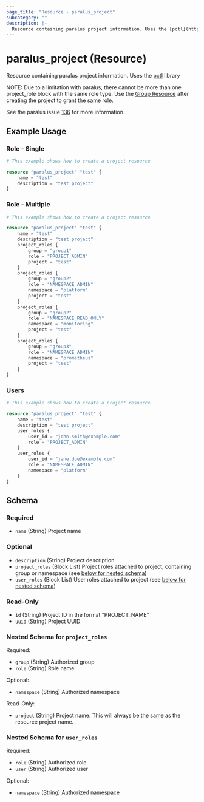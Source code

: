```yaml
---
page_title: "Resource - paralus_project"
subcategory: ""
description: |-
  Resource containing paralus project information. Uses the [pctl](https://github.com/paralus/cli) library
---
```


# paralus_project (Resource)

Resource containing paralus project information. Uses the [pctl](https://github.com/paralus/cli) library

NOTE: Due to a limitation with paralus, there cannot be more than one project_role block with the same role type. 
Use the [Group Resource](https://registry.terraform.io/providers/iherbllc/paralus/latest/docs/resources/group) after
creating the project to grant the same role. 

See the paralus issue [136](https://github.com/paralus/paralus/issues/136) for more information.

## Example Usage

### Role - Single

```terraform
# This example shows how to create a project resource

resource "paralus_project" "test" {
    name = "test"
    description = "test project"
}
```

### Role - Multiple

```terraform
# This example shows how to create a project resource

resource "paralus_project" "test" {
    name = "test"
    description = "test project"
    project_roles {
        group = "group1"
        role = "PROJECT_ADMIN"
        project = "test"
    }
    project_roles {
        group = "group2"
        role = "NAMESPACE_ADMIN"
        namespace = "platform"
        project = "test"
    }
    project_roles {
        group = "group2"
        role = "NAMESPACE_READ_ONLY"
        namespace = "monitoring"
        project = "test"
    }
    project_roles {
        group = "group3"
        role = "NAMESPACE_ADMIN"
        namespace = "prometheus"
        project = "test"
    }
}
```

### Users

```terraform
# This example shows how to create a project resource

resource "paralus_project" "test" {
    name = "test"
    description = "test project"
    user_roles {
        user_id = "john.smith@example.com"
        role = "PROJECT_ADMIN"
    }
    user_roles {
        user_id = "jane.doe@example.com"
        role = "NAMESPACE_ADMIN"
        namespace = "platform"
    }
}
```

<!-- schema generated by tfplugindocs -->
## Schema

### Required

- `name` (String) Project name

### Optional

- `description` (String) Project description.
- `project_roles` (Block List) Project roles attached to project, containing group or namespace (see [below for nested schema](#nestedblock--project_roles))
- `user_roles` (Block List) User roles attached to project (see [below for nested schema](#nestedblock--user_roles))

### Read-Only

- `id` (String) Project ID in the format "PROJECT_NAME"
- `uuid` (String) Project UUID

<a id="nestedblock--project_roles"></a>
### Nested Schema for `project_roles`

Required:

- `group` (String) Authorized group
- `role` (String) Role name

Optional:

- `namespace` (String) Authorized namespace

Read-Only:

- `project` (String) Project name. This will always be the same as the resource project name.


<a id="nestedblock--user_roles"></a>
### Nested Schema for `user_roles`

Required:

- `role` (String) Authorized role
- `user` (String) Authorized user

Optional:

- `namespace` (String) Authorized namespace